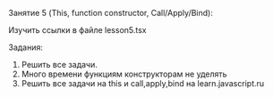 Занятие 5 (This, function constructor, Call/Apply/Bind):

Изучить ссылки в файле lesson5.tsx

Задания:
1) Решить все задачи.
2) Много времени функциям конструкторам не уделять
3) Решить все задачи на this и call,apply,bind на learn.javascript.ru 
